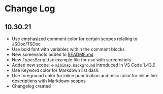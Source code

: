 # Change Log

## **10.30.21**

- Use emphasized comment color for certain scopes relating to JSDoc/TSDoc
- Use bold font with variables within the comment blocks
- New screenshots added to [README.md](https://github.com/wheredoesyourmindgo/gruvbox-concoctis/blob/master/README.md)
- New TypesScript.tsx example file for use with screenshots
- Added new scope &rarr; `minimap.background` introduced in VS Code 1.43.0
- Use Keyword color for Markdown list dash.
- Use foreground color for inline punctuation and misc color for inline link descriptions with Markdown scopes
- Changelog created
